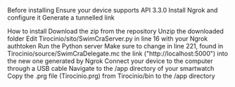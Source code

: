 Before installing
Ensure your device supports API 3.3.0
Install Ngrok and configure it
Generate a tunnelled link

How to install
Download the zip from the repository
Unzip the downloaded folder
Edit Tirocinio/sito/SwimCraServer.py in line 16 with your Ngrok authtoken
Run the Python server
Make sure to change in line 221, found in Tirocinio/source/SwimCraDelegate.mc the link ("http://localhost:5000") into the new one generated by Ngrok
Connect your device to the computer through a USB cable
Navigate to the /app directory of your smartwatch
Copy the .prg file (Tirocinio.prg) from Tirocinio/bin to the /app directory
